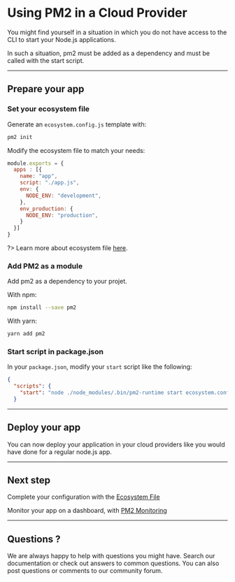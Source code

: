 # Using PM2 in a Cloud Provider

You might find yourself in a situation in which you do not have access to the CLI to start your Node.js applications.

In such a situation, pm2 must be added as a dependency and must be called with the start script.

---

## Prepare your app

### Set your ecosystem file

Generate an `ecosystem.config.js` template with:

```bash
pm2 init
```

Modify the ecosystem file to match your needs:

```javascript
module.exports = {
  apps : [{
    name: "app",
    script: "./app.js",
    env: {
      NODE_ENV: "development",
    },
    env_production: {
      NODE_ENV: "production",
    }
  }]
}
```

?> Learn more about ecosystem file [here](runtime/guide/ecosystem-file.md).

### Add PM2 as a module

Add pm2 as a dependency to your projet.

With npm:

```bash
npm install --save pm2
```

With yarn:

```bash
yarn add pm2
```

### Start script in package.json

In your `package.json`, modify your `start` script like the following:

```json
{
  "scripts": {
    "start": "node ./node_modules/.bin/pm2-runtime start ecosystem.config.js --env production"
  }
```

---

## Deploy your app

You can now deploy your application in your cloud providers like you would have done for a regular node.js app.

---

## Next step

Complete your configuration with the [Ecosystem File](runtime/guide/ecosystem-file.md)

Monitor your app on a dashboard, with [PM2 Monitoring](monitoring/integration/cloud-providers.md)

---

## Questions ?

We are always happy to help with questions you might have. Search our documentation or check out answers to common questions. You can also post questions or comments to our community forum.